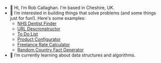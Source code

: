 - 👋 Hi, I’m Rob Callaghan. I'm based in Cheshire, UK.
- 👀 I’m interested in building things that solve problems (and some things just for fun!). Here's some examples:
  - [NHS Dentist Finder](https://nhs-dentist-finder.netlify.app/)
  - [URL Descronstructor](https://robdcal.github.io/url-deconstructor/)
  - [To Do List](https://robdcal.github.io/todo-react/)
  - [Product Configurator](https://www.bluechiptechnology.com/beta/configurator/)
  - [Freelance Rate Calculator](https://www.virtual-headquarters.com/freelance-rate-calculator/)
  - [Random Country Fact Generator](https://robdcal.github.io/random-country-fact-generator/)
- 🌱 I’m currently learning about data structures and algorithms.
